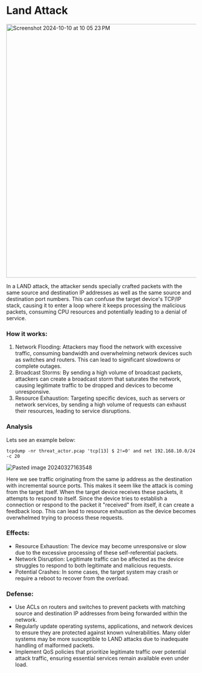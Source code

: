 # Land Attack

<img width="673" alt="Screenshot 2024-10-10 at 10 05 23 PM" src="https://github.com/user-attachments/assets/8a658ebf-d439-40cf-881d-47da5925140c">

In a LAND attack, the attacker sends specially crafted packets with the same source and destination IP addresses as well as the same source and destination port numbers. This can confuse the target device's TCP/IP stack, causing it to enter a loop where it keeps processing the malicious packets, consuming CPU resources and potentially leading to a denial of service.

### How it works:

1. Network Flooding: Attackers may flood the network with excessive traffic, consuming bandwidth and overwhelming network devices such as switches and routers. This can lead to significant slowdowns or complete outages.
2. Broadcast Storms: By sending a high volume of broadcast packets, attackers can create a broadcast storm that saturates the network, causing legitimate traffic to be dropped and devices to become unresponsive.
3. Resource Exhaustion: Targeting specific devices, such as servers or network services, by sending a high volume of requests can exhaust their resources, leading to service disruptions.

### Analysis

Lets see an example below:
```
tcpdump -nr threat_actor.pcap 'tcp[13] $ 2!=0' and net 192.168.10.0/24 -c 20
```

![Pasted image 20240327163548](https://github.com/lm3nitro/Projects/assets/55665256/7bbb6ac9-69b5-4084-b351-0b4c04b54a0d)

Here we see traffic originating from the same ip address as the destination with incremental source ports. This makes it seem like the attack is coming from the target itself. When the target device receives these packets, it attempts to respond to itself. Since the device tries to establish a connection or respond to the packet it "received" from itself, it can create a feedback loop. This can lead to resource exhaustion as the device becomes overwhelmed trying to process these requests.

### Effects:

+ Resource Exhaustion: The device may become unresponsive or slow due to the excessive processing of these self-referential packets.
+ Network Disruption: Legitimate traffic can be affected as the device struggles to respond to both legitimate and malicious requests.
+ Potential Crashes: In some cases, the target system may crash or require a reboot to recover from the overload.

### Defense:

+ Use ACLs on routers and switches to prevent packets with matching source and destination IP addresses from being forwarded within the network.
+ Regularly update operating systems, applications, and network devices to ensure they are protected against known vulnerabilities. Many older systems may be more susceptible to LAND attacks due to inadequate handling of malformed packets.
+ Implement QoS policies that prioritize legitimate traffic over potential attack traffic, ensuring essential services remain available even under load.
